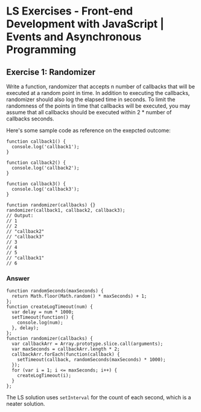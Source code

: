 # LS Exercises - Front-end Development with JavaScript | Events and Asynchronous Programming

## Exercise 1: Randomizer

Write a function, randomizer that accepts n number of callbacks that will be executed at a random point in time. In addition to executing the callbacks, randomizer should also log the elapsed time in seconds. To limit the randomness of the points in time that callbacks will be executed, you may assume that all callbacks should be executed within 2 * number of callbacks seconds.

Here's some sample code as reference on the exepcted outcome:

```
function callback1() {
  console.log('callback1');
}

function callback2() {
  console.log('callback2');
}

function callback3() {
  console.log('callback3');
}

function randomizer(callbacks) {}
randomizer(callback1, callback2, callback3);
// Output:
// 1
// 2
// "callback2"
// "callback3"
// 3
// 4
// 5
// "callback1"
// 6
```

### Answer

```
function randomSeconds(maxSeconds) {
  return Math.floor(Math.random() * maxSeconds) + 1;
};
function createLogTimeout(num) {
  var delay = num * 1000;
  setTimeout(function() {
    console.log(num);
  }, delay);
};
function randomizer(callbacks) {
  var callbackArr = Array.prototype.slice.call(arguments);
  var maxSeconds = callbackArr.length * 2;
  callbackArr.forEach(function(callback) {
    setTimeout(callback, randomSeconds(maxSeconds) * 1000);
  });
  for (var i = 1; i <= maxSeconds; i++) {
    createLogTimeout(i);
  }
};
```

The LS solution uses `setInterval` for the count of each second, which is a neater solution.
